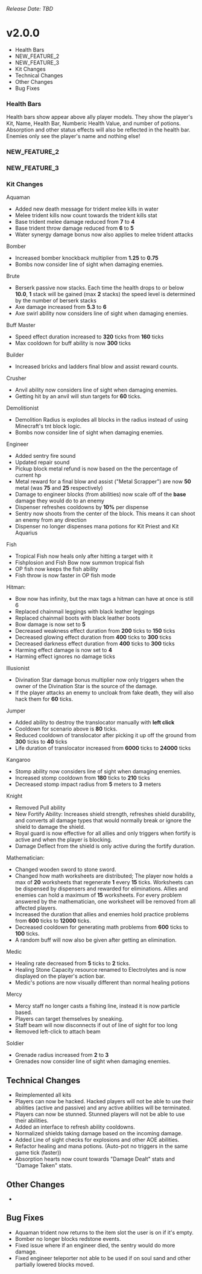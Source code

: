 _Release Date: TBD_

# v2.0.0
- Health Bars
- NEW_FEATURE_2
- NEW_FEATURE_3
- Kit Changes
- Technical Changes
- Other Changes
- Bug Fixes

### Health Bars
Health bars show appear above ally player models. They show the player's Kit, Name, Health Bar, Numberic Health Value, and number of potions. Absorption and other status effects will also be reflected in the health bar. Enemies only see the player's name and nothing else!

### NEW_FEATURE_2

### NEW_FEATURE_3

### Kit Changes

Aquaman
- Added new death message for trident melee kills in water
- Melee trident kills now count towards the trident kills stat
- Base trident melee damage reduced from **7** to **4**
- Base trident throw damage reduced from **6** to **5**
- Water synergy damage bonus now also applies to melee trident attacks

Bomber
- Increased bomber knockback multiplier from **1.25** to **0.75**
- Bombs now consider line of sight when damaging enemies.

Brute
- Berserk passive now stacks. Each time the health drops to or below **10.0**, **1** stack will be gained (max **2** stacks) the speed level is determined by the number of berserk stacks
- Axe damage increased from **5.3** to **6**
- Axe swirl ability now considers line of sight when damaging enemies.

Buff Master
- Speed effect duration increased to **320** ticks from **160** ticks
- Max cooldown for buff ability is now **300** ticks

Builder
- Increased bricks and ladders final blow and assist reward counts.

Crusher
- Anvil ability now considers line of sight when damaging enemies.
- Getting hit by an anvil will stun targets for **60** ticks.

Demolitionist
- Demolition Radius is explodes all blocks in the radius instead of using Minecraft's tnt block logic.
- Bombs now consider line of sight when damaging enemies.

Engineer
- Added sentry fire sound
- Updated repair sound
- Pickup block metal refund is now based on the the percentage of current hp
- Metal reward for a final blow and assist ("Metal Scrapper") are now **50** metal (was **75** and **25** respectively)
- Damage to engineer blocks (from abilities) now scale off of the **base** damage they would do to an enemy
- Dispenser refreshes cooldowns by **10%** per dispense
- Sentry now shoots from the center of the block. This means it can shoot an enemy from any direction
- Dispenser no longer dispenses mana potions for Kit Priest and Kit Aquarius

Fish
- Tropical Fish now heals only after hitting a target with it
- Fishplosion and Fish Bow now summon tropical fish
- OP fish now keeps the fish ability
- Fish throw is now faster in OP fish mode

Hitman:
- Bow now has infinity, but the max tags a hitman can have at once is still 6
- Replaced chainmail leggings with black leather leggings
- Replaced chainmail boots with black leather boots
- Bow damage is now set to **5**
- Decreased weakness effect duration from **200** ticks to **150** ticks
- Decreased glowing effect duration from **400** ticks to **300** ticks
- Decreased darkness effect duration from **400** ticks to **300** ticks
- Harming effect damage is now set to **4**
- Harming effect ignores no damage ticks

Illusionist
- Divination Star damage bonus multiplier now only triggers when the owner of the Divination Star is the source of the damage.
- If the player attacks an enemy to uncloak from fake death, they will also hack them for **60** ticks.

Jumper
- Added ability to destroy the translocator manually with **left click**
- Cooldown for scenario above is **80** ticks.
- Reduced cooldown of translocator after picking it up off the ground from **300** ticks to **40** ticks
- Life duration of translocator increased from **6000** ticks to **24000** ticks

Kangaroo
- Stomp ability now considers line of sight when damaging enemies.
- Increased stomp cooldown from **180** ticks to **210** ticks
- Decreased stomp impact radius from **5** meters to **3** meters

Knight
- Removed Pull ability
- New Fortify Ability: Increases shield strength, refreshes shield durability, and converts all damage types that would normally break or ignore the shield to damage the shield.
- Royal guard is now effective for all allies and only triggers when fortify is active and when the player is blocking.
- Damage Deflect from the shield is only active during the fortify duration.

Mathematician:
- Changed wooden sword to stone sword.
- Changed how math worksheets are distributed; The player now holds a max of **20** worksheets that regenerate **1** every **15** ticks. Worksheets can be dispensed by dispensers and rewarded for eliminations. Allies and enemies can hold a maximum of **15** worksheets. For every problem answered by the mathematician, one worksheet will be removed from all affected players.
- Increased the duration that allies and enemies hold practice problems from **600** ticks to **12000** ticks.
- Decreased cooldown for generating math problems from **600** ticks to **100** ticks.
- A random buff will now also be given after getting an elimination.

Medic
- Healing rate decreased from **5** ticks to **2** ticks.
- Healing Stone Capacity resource renamed to Electrolytes and is now displayed on the player's action bar.
- Medic's potions are now visually different than normal healing potions

Mercy
- Mercy staff no longer casts a fishing line, instead it is now particle based.
- Players can target themselves by sneaking.
- Staff beam will now disconnects if out of line of sight for too long
- Removed left-click to attach beam

Soldier
- Grenade radius increased from **2** to **3** 
- Grenades now consider line of sight when damaging enemies.

## Technical Changes
- Reimplemented all kits
- Players can now be hacked. Hacked players will not be able to use their abilities (active and passive) and any active abilities will be terminated.
- Players can now be stunned. Stunned players will not be able to use their abilities.
- Added an interface to refresh ability cooldowns.
- Normalized shields taking damage based on the incoming damage.
- Added Line of sight checks for explosions and other AOE abilities.
- Refactor healing and mana potions. (Auto-pot no triggers in the same game tick (faster))
- Absorption hearts now count towards "Damage Dealt" stats and "Damage Taken" stats.

## Other Changes
-

## Bug Fixes
- Aquaman trident now returns to the item slot the user is on if it's empty.
- Bomber no longer blocks redstone events.
- Fixed issue where if an engineer died, the sentry would do more damage.
- Fixed engineer teleporter not able to be used if on soul sand and other partially lowered blocks moved.
